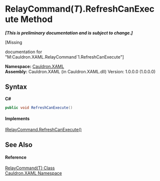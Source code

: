 # RelayCommand(*T*).RefreshCanExecute Method 
 _**\[This is preliminary documentation and is subject to change.\]**_

\[Missing <summary> documentation for "M:Cauldron.XAML.RelayCommand`1.RefreshCanExecute"\]

**Namespace:**&nbsp;<a href="N_Cauldron_XAML">Cauldron.XAML</a><br />**Assembly:**&nbsp;Cauldron.XAML (in Cauldron.XAML.dll) Version: 1.0.0.0 (1.0.0.0)

## Syntax

**C#**<br />
``` C#
public void RefreshCanExecute()
```


#### Implements
<a href="M_Cauldron_XAML_IRelayCommand_RefreshCanExecute">IRelayCommand.RefreshCanExecute()</a><br />

## See Also


#### Reference
<a href="T_Cauldron_XAML_RelayCommand_1">RelayCommand(T) Class</a><br /><a href="N_Cauldron_XAML">Cauldron.XAML Namespace</a><br />